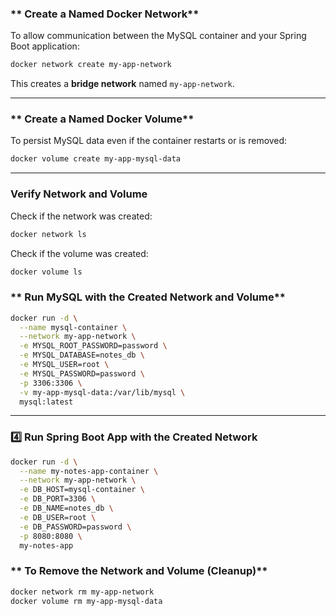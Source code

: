 
### ** Create a Named Docker Network**
To allow communication between the MySQL container and your Spring Boot application:

```sh
docker network create my-app-network
```

This creates a **bridge network** named `my-app-network`.

---

### ** Create a Named Docker Volume**
To persist MySQL data even if the container restarts or is removed:

```sh
docker volume create my-app-mysql-data
```

---

### **Verify Network and Volume**
Check if the network was created:
```sh
docker network ls
```

Check if the volume was created:
```sh
docker volume ls
```

### ** Run MySQL with the Created Network and Volume**
```sh
docker run -d \
  --name mysql-container \
  --network my-app-network \
  -e MYSQL_ROOT_PASSWORD=password \
  -e MYSQL_DATABASE=notes_db \
  -e MYSQL_USER=root \
  -e MYSQL_PASSWORD=password \
  -p 3306:3306 \
  -v my-app-mysql-data:/var/lib/mysql \
  mysql:latest
```


---

### **4️⃣ Run Spring Boot App with the Created Network**
```sh
docker run -d \
  --name my-notes-app-container \
  --network my-app-network \
  -e DB_HOST=mysql-container \
  -e DB_PORT=3306 \
  -e DB_NAME=notes_db \
  -e DB_USER=root \
  -e DB_PASSWORD=password \
  -p 8080:8080 \
  my-notes-app
```




### ** To Remove the Network and Volume (Cleanup)**

```sh
docker network rm my-app-network
docker volume rm my-app-mysql-data
```
